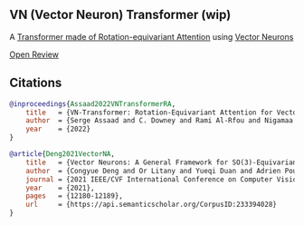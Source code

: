 ## VN (Vector Neuron) Transformer (wip)

A <a href="https://arxiv.org/abs/2206.04176">Transformer made of Rotation-equivariant Attention</a> using <a href="https://arxiv.org/abs/2104.12229">Vector Neurons</a>

<a href="https://openreview.net/forum?id=EiX2L4sDPG">Open Review</a>

## Citations

```bibtex
@inproceedings{Assaad2022VNTransformerRA,
    title   = {VN-Transformer: Rotation-Equivariant Attention for Vector Neurons},
    author  = {Serge Assaad and C. Downey and Rami Al-Rfou and Nigamaa Nayakanti and Benjamin Sapp},
    year    = {2022}
}
```

```bibtex
@article{Deng2021VectorNA,
    title   = {Vector Neurons: A General Framework for SO(3)-Equivariant Networks},
    author  = {Congyue Deng and Or Litany and Yueqi Duan and Adrien Poulenard and Andrea Tagliasacchi and Leonidas J. Guibas},
    journal = {2021 IEEE/CVF International Conference on Computer Vision (ICCV)},
    year    = {2021},
    pages   = {12180-12189},
    url     = {https://api.semanticscholar.org/CorpusID:233394028}
}
```
